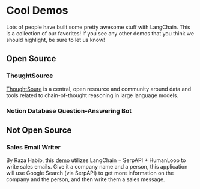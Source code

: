 # Cool Demos

Lots of people have built some pretty awesome stuff with LangChain.
This is a collection of our favorites!
If you see any other demos that you think we should highlight, be sure to let us know!

## Open Source

### ThoughtSource
[ThoughtSoure](https://github.com/OpenBioLink/ThoughtSource) is a central, open resource and community around data and tools related to chain-of-thought reasoning in large language models.

### Notion Database Question-Answering Bot


## Not Open Source

### Sales Email Writer
By Raza Habib, this [demo](https://twitter.com/Raza_Habib496/status/1596880140490838017?s=20&t=6MqEQYWfSqmJwsKahjCVOA)
utilizes LangChain + SerpAPI + HumanLoop to write sales emails.
Give it a company name and a person, this application will use Google Search (via SerpAPI) to get
more information on the company and the person, and then write them a sales message.